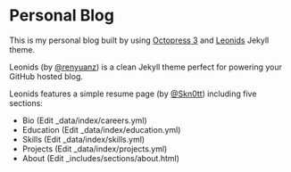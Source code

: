 # Personal Blog  

This is my personal blog built by using [Octopress 3](https://github.com/octopress/octopress) and [Leonids](http://renyuanz.github.io/leonids) Jekyll theme. 

Leonids (by [@renyuanz](https://github.com/renyuanz)) is a clean Jekyll theme perfect for powering your GitHub hosted blog.

Leonids features a simple resume page (by [@Skn0tt](https://github.com/Skn0tt)) including five sections: 

* Bio (Edit \_data/index/careers.yml)
* Education (Edit \_data/index/education.yml)
* Skills (Edit \_data/index/skills.yml)
* Projects (Edit \_data/index/projects.yml)
* About (Edit \_includes/sections/about.html)

